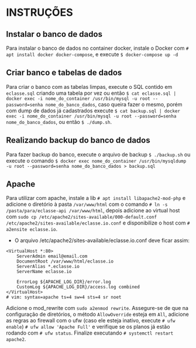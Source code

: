 # INSTRUÇÕES

## Instalar o banco de dados  
Para instalar o banco de dados no container docker, instale o Docker com `# apt install docker docker-compose`, e execute `$ docker-compose up -d`

## Criar banco e tabelas de dados  
Para criar o banco com as tabelas limpas, execute o SQL contido em `eclasse.sql` criando uma tabela por vez ou então `$ cat eclasse.sql | docker exec -i nome_do_container /usr/bin/mysql -u root --password=senha nome_do_banco_dados`, caso queira fazer o mesmo, porém com dump de dados já cadastrados execute `$ cat backup.sql | docker exec -i nome_do_container /usr/bin/mysql -u root --password=senha nome_do_banco_dados`, ou então `$ ./dump.sh`.

## Realizando backup do banco de dados  
Para fazer backup do banco, execute o arquivo de backup `$ ./backup.sh` ou execute o comando `$ docker exec nome_do_container /usr/bin/mysqldump -u root --password=senha nome_do_banco_dados > backup.sql`

## Apache
Para utilizar com apache, instale a lib `# apt install libapache2-mod-php` e adicione o diretório à pasta `/var/www/html` com o comando `# ln -s /pasta/para/eclasse-api /var/www/html`, depois adicione ao virtual host com `sudo cp /etc/apache2/sites-available/000-default.conf /etc/apache2/sites-available/eclasse.io.conf` e disponibilize o host com `# a2ensite eclasse.io`. 

*  O arquivo /etc/apache2/sites-available/eclasse.io.conf deve ficar assim: 
```
<VirtualHost *:80>	
	ServerAdmin email@email.com
	DocumentRoot /var/www/html/eclasse.io
	ServerAlias *.eclasse.io
	ServerName eclasse.io

	ErrorLog ${APACHE_LOG_DIR}/error.log
	CustomLog ${APACHE_LOG_DIR}/access.log combined
</VirtualHost>
# vim: syntax=apache ts=4 sw=4 sts=4 sr noet
```

Adicione o mod_rewrite com `sudo a2enmod rewrite`. Assegure-se de que na configuração de diretórios, o método `AllowOverride` esteja em `All`, adicione as regras ao firewall com o ufw (caso ele esteja inativo, execute `# ufw enable`) `# ufw allow 'Apache Full'` e verifique se os planos já estão rodando com `# ufw status`. Finalize executando `# systemctl restart apache2`.

